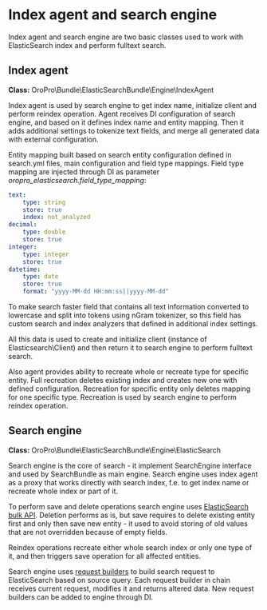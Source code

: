 Index agent and search engine
=============================

Index agent and search engine are two basic classes used to work with ElasticSearch index and perform fulltext search.


Index agent
-----------

**Class:** OroPro\Bundle\ElasticSearchBundle\Engine\IndexAgent

Index agent is used by search engine to get index name, initialize client and perform reindex operation.
Agent receives DI configuration of search engine, and based on it defines index name and entity mapping. Then it adds
additional settings to tokenize text fields, and merge all generated data with external configuration.

Entity mapping built based on search entity configuration defined in search.yml files, main configuration and
field type mappings. Field type mapping are injected through DI as parameter
_oropro\_elasticsearch.field\_type\_mapping_:

```yml
text:
    type: string
    store: true
    index: not_analyzed
decimal:
    type: double
    store: true
integer:
    type: integer
    store: true
datetime:
    type: date
    store: true
    format: "yyyy-MM-dd HH:mm:ss||yyyy-MM-dd"
```

To make search faster field that contains all text information converted to lowercase and
split into tokens using nGram tokenizer, so this field has custom search and index analyzers that defined
in additional index settings.

All this data is used to create and initialize client (instance of Elasticsearch\Client) and then return it to
search engine to perform fulltext search.

Also agent provides ability to recreate whole or recreate type for specific entity. Full recreation deletes existing index
and creates new one with defined configuration. Recreation for specific entity only deletes mapping
for one specific type. Recreation is used by search engine to perform reindex operation.


Search engine
-------------

**Class:** OroPro\Bundle\ElasticSearchBundle\Engine\ElasticSearch

Search engine is the core of search - it implement SearchEngine interface and used by SearchBundle as main engine.
Search engine uses index agent as a proxy that works directly with search index, f.e. to get index name or
recreate whole index or part of it.

To perform save and delete operations search engine uses [ElasticSearch bulk API](http://www.elasticsearch.org/guide/en/elasticsearch/reference/current/docs-bulk.html).
Deletion performs as is, but save requires to delete existing entity first and only then save new entity - it used to
avoid storing of old values that are not overridden because of empty fields.

Reindex operations recreate either whole search index or only one type of it, and then triggers save operation for
all affected entities.

Search engine uses [request builders](./request_builders.md) to build search request to ElasticSearch
based on source query. Each request builder in chain receives current request, modifies it and returns altered data.
New request builders can be added to engine through DI.
